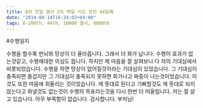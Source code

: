 ```yaml
---
title: 8차 천일 결사 2차 백일 기도 정진 44일째
date: "2014-08-14T16:34:02+09:00"
tags: 8-200th, 44th, 10000 결사, 8000th
---
```


#수행일지

수행을 할수록 번뇌와 망상이 더 올라옵니다. 그래서 더 화가 납니다. 수행이 효과가 없는것같고, 수행에대한 의심도 듭니다. 하지만 제 마음을 잘 살펴보니 다 저의 기대심에서 비롯되었습니다. 수행을 하면 망상이 없어질것이라는 기대심이 있었습니다. 그 기대심이 충족되면 즐겁지만 그 기대심이 충족되지 못하면 화가나고 짜증이 나는것이었습니다. 이것도 또한 마음에 휘둘리는 것이었습니다. 제 뜻대로 된다고 기뻐할것도 제 뜻대로 되지않는다고 화낼것도 없는것이 수행의 목표라는것을 다시 한번 더 떠올립니다. 저는 잘 살고 있습니다. 아무 부족함이 없습니다. 감사합니다. 부처님!
